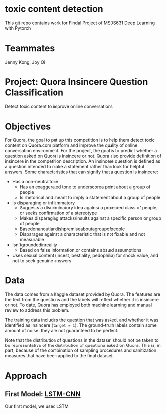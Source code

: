 # toxic content detection
This git repo contains work for Findal Project of MSDS631 Deep Learning with Pytorch 

# Teammates
Jenny Kong, Joy Qi

# Project: Quora Insincere Question Classification  
Detect toxic content to improve online conversations

# Objectives
For Quora, the goal to put up this competition is to help them detect toxic content on Quora.com platform and improve the quality of online conversation environment. For the project, the goal is to predict whether a question asked on Quora is insincere or not. Quora also provide definition of insincere in the competition description. An insincere question is defined as a question intended to make a statement rather than look for helpful answers. Some characteristics that can signify that a question is insincere:

- Has a non-neutraltone
  - Has an exaggerated tone to underscorea point about a group of people
  - Is rhetorical and meant to imply a statement about a group of people
- Is disparaging or inflammatory
  - Suggests a discriminatory idea against a protected class of people, or seeks confirmation of a stereotype
  - Makes disparaging attacks/insults against a specific person or group of people
  - Basedonanoutlandishpremiseaboutagroupofpeople
  - Disparages against a characteristic that is not fixable and not measurable
- Isn'tgroundedinreality
  - Based on false information,or contains absurd assumptions
- Uses sexual content (incest, bestiality, pedophilia) for shock value, and not to seek genuine answers

# Data
The data comes from a Kaggle dataset provided by Quora. The features are the text from the questions and the labels will reflect whether it is insincere or not. To date, Quora has employed both machine learning and manual review to address this problem.  

The training data includes the question that was asked, and whether it was identified as insincere (`target = 1`). The ground-truth labels contain some amount of noise: they are not guaranteed to be perfect.   

Note that the distribution of questions in the dataset should not be taken to be representative of the distribution of questions asked on Quora. This is, in part, because of the combination of sampling procedures and sanitization measures that have been applied to the final dataset.  

# Approach
## First Model: [LSTM-CNN](https://github.com/DeepLearningWithPytorch/dl-final-project-jenny-joy/blob/master/1_LSTM.ipynb)
Our first model, we used LSTM

